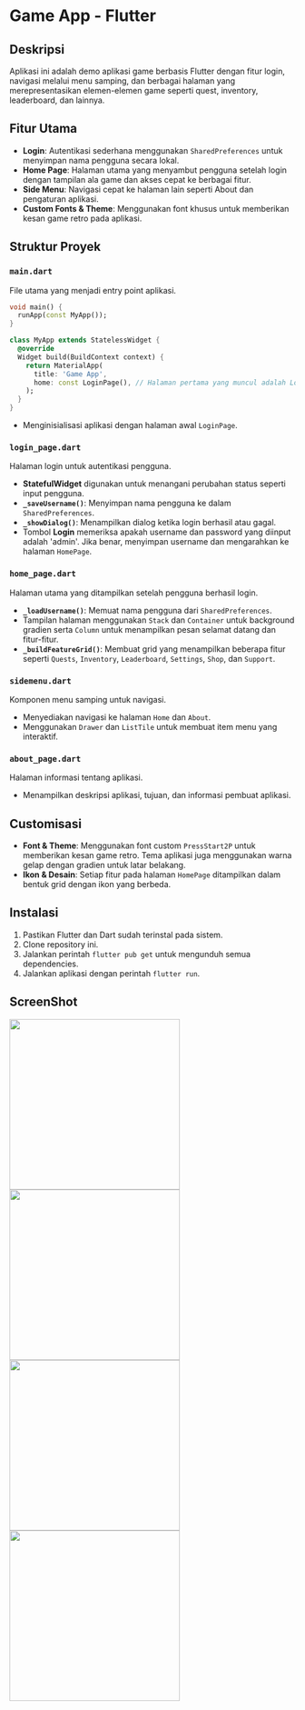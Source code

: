 
# Game App - Flutter

## Deskripsi
Aplikasi ini adalah demo aplikasi game berbasis Flutter dengan fitur login, navigasi melalui menu samping, dan berbagai halaman yang merepresentasikan elemen-elemen game seperti quest, inventory, leaderboard, dan lainnya.

## Fitur Utama
- **Login**: Autentikasi sederhana menggunakan `SharedPreferences` untuk menyimpan nama pengguna secara lokal.
- **Home Page**: Halaman utama yang menyambut pengguna setelah login dengan tampilan ala game dan akses cepat ke berbagai fitur.
- **Side Menu**: Navigasi cepat ke halaman lain seperti About dan pengaturan aplikasi.
- **Custom Fonts & Theme**: Menggunakan font khusus untuk memberikan kesan game retro pada aplikasi.

## Struktur Proyek

### `main.dart`
File utama yang menjadi entry point aplikasi.
```dart
void main() {
  runApp(const MyApp());
}

class MyApp extends StatelessWidget {
  @override
  Widget build(BuildContext context) {
    return MaterialApp(
      title: 'Game App',
      home: const LoginPage(), // Halaman pertama yang muncul adalah LoginPage
    );
  }
}
```
- Menginisialisasi aplikasi dengan halaman awal `LoginPage`.

### `login_page.dart`
Halaman login untuk autentikasi pengguna.
- **StatefulWidget** digunakan untuk menangani perubahan status seperti input pengguna.
- **`_saveUsername()`**: Menyimpan nama pengguna ke dalam `SharedPreferences`.
- **`_showDialog()`**: Menampilkan dialog ketika login berhasil atau gagal.
- Tombol **Login** memeriksa apakah username dan password yang diinput adalah 'admin'. Jika benar, menyimpan username dan mengarahkan ke halaman `HomePage`.

### `home_page.dart`
Halaman utama yang ditampilkan setelah pengguna berhasil login.
- **`_loadUsername()`**: Memuat nama pengguna dari `SharedPreferences`.
- Tampilan halaman menggunakan `Stack` dan `Container` untuk background gradien serta `Column` untuk menampilkan pesan selamat datang dan fitur-fitur.
- **`_buildFeatureGrid()`**: Membuat grid yang menampilkan beberapa fitur seperti `Quests`, `Inventory`, `Leaderboard`, `Settings`, `Shop`, dan `Support`.

### `sidemenu.dart`
Komponen menu samping untuk navigasi.
- Menyediakan navigasi ke halaman `Home` dan `About`.
- Menggunakan `Drawer` dan `ListTile` untuk membuat item menu yang interaktif.

### `about_page.dart`
Halaman informasi tentang aplikasi.
- Menampilkan deskripsi aplikasi, tujuan, dan informasi pembuat aplikasi.

## Customisasi
- **Font & Theme**: Menggunakan font custom `PressStart2P` untuk memberikan kesan game retro. Tema aplikasi juga menggunakan warna gelap dengan gradien untuk latar belakang.
- **Ikon & Desain**: Setiap fitur pada halaman `HomePage` ditampilkan dalam bentuk grid dengan ikon yang berbeda.

## Instalasi
1. Pastikan Flutter dan Dart sudah terinstal pada sistem.
2. Clone repository ini.
3. Jalankan perintah `flutter pub get` untuk mengunduh semua dependencies.
4. Jalankan aplikasi dengan perintah `flutter run`.


## ScreenShot
<img src = "login.png" width = 300>
<img src = "home.png" width = 300>
<img src = "sidebar.png" width = 300>
<img src = "about.png" width = 300>